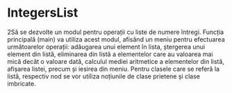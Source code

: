 # IntegersList
2Să se dezvolte un modul pentru operații cu liste de numere întregi. Funcția
principală (main) va utiliza acest modul, afisând un meniu pentru efectuarea
următoarelor operații: adăugarea unui element în lista, ștergerea unui element
din listă, eliminarea din listă a elementelor care au valoarea mai mică decât o
valoare dată, calculul mediei aritmetice a elementelor din listă, afișarea listei,
precum și iesirea din meniu. Pentru clasele care se referă la listă, respectiv nod
se vor utiliza noțiunile de clase prietene și clase imbricate.
